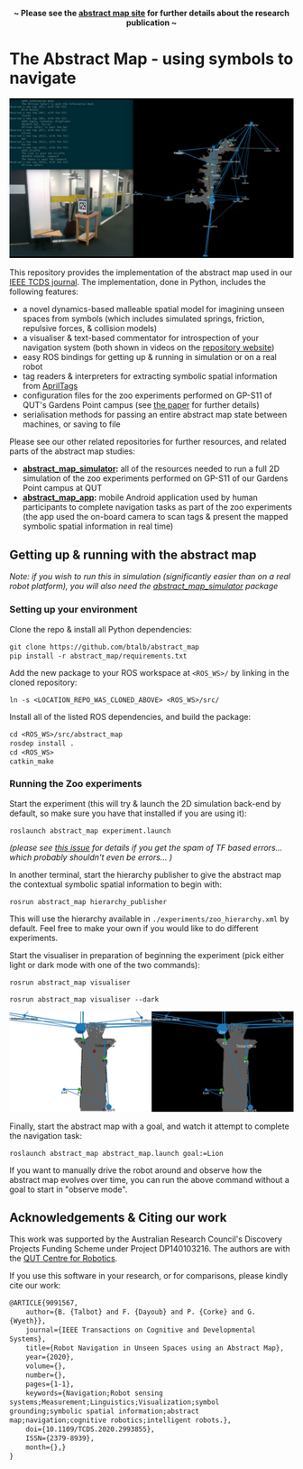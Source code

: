 <p align=center><strong>~ Please see the <a href="https://btalb.github.io/abstract_map/">abstract map site</a> for further details about the research publication ~</strong></p>

# The Abstract Map - using symbols to navigate 

![The abstract map in action](./docs/assets/images/abstract_map_in_action.png)

This repository provides the implementation of the abstract map used in our [IEEE TCDS journal](https://doi.org/10.1109/TCDS.2020.2993855). The implementation, done in Python, includes the following features:

- a novel dynamics-based malleable spatial model for imagining unseen spaces from symbols (which includes simulated springs, friction, repulsive forces, & collision models)
- a visualiser & text-based commentator for introspection of your navigation system (both shown in videos on the [repository website](https://btalb.github.io/abstract_map/))
- easy ROS bindings for getting up & running in simulation or on a real robot
- tag readers & interpreters for extracting symbolic spatial information from [AprilTags](http://wiki.ros.org/apriltag_ros) 
- configuration files for the zoo experiments performed on GP-S11 of QUT's Gardens Point campus (see [the paper](https://doi.org/10.1109/TCDS.2020.2993855) for further details)
- serialisation methods for passing an entire abstract map state between machines, or saving to file

Please see our other related repositories for further resources, and related parts of the abstract map studies:
- **[abstract_map_simulator](https://github.com/btalb/abstract_map_simulator):** all of the resources needed to run a full 2D simulation of the zoo experiments performed on GP-S11 of our Gardens Point campus at QUT
- **[abstract_map_app](https://github.com/btalb/abstract_map_app):** mobile Android application used by human participants to complete navigation tasks as part of the zoo experiments (the app used the on-board camera to scan tags & present the mapped symbolic spatial information in real time) 

## Getting up & running with the abstract map

*Note: if you wish to run this in simulation (significantly easier than on a real robot platform), you will also need the [abstract_map_simulator](https://github.com/btalb/abstract_map_simulator) package*

### Setting up your environment

Clone the repo & install all Python dependencies:
```
git clone https://github.com/btalb/abstract_map
pip install -r abstract_map/requirements.txt
```

Add the new package to your ROS workspace at `<ROS_WS>/` by linking in the cloned repository:
```
ln -s <LOCATION_REPO_WAS_CLONED_ABOVE> <ROS_WS>/src/
```

Install all of the listed ROS dependencies, and build the package:
```
cd <ROS_WS>/src/abstract_map
rosdep install .
cd <ROS_WS>
catkin_make
```

### Running the Zoo experiments

Start the experiment (this will try & launch the 2D simulation back-end by default, so make sure you have that installed if you are using it):
```
roslaunch abstract_map experiment.launch
```
*(please see [this issue](https://github.com/btalb/abstract_map_simulator/issues/1) for details if you get the spam of TF based errors... which probably shouldn't even be errors... )*

In another terminal, start the hierarchy publisher to give the abstract map the contextual symbolic spatial information to begin with:
```
rosrun abstract_map hierarchy_publisher
```
This will use the hierarchy available in `./experiments/zoo_hierarchy.xml` by default. Feel free to make your own if you would like to do different experiments.

Start the visualiser in preparation of beginning the experiment (pick either light or dark mode with one of the two commands):
```
rosrun abstract_map visualiser
```
```
rosrun abstract_map visualiser --dark
```
![Visualise the abstract map with dark or light colours](./docs/assets/images/abstract_map_light_vs_dark.png)

Finally, start the abstract map with a goal, and watch it attempt to complete the navigation task:
```
roslaunch abstract_map abstract_map.launch goal:=Lion
```
If you want to manually drive the robot around and observe how the abstract map evolves over time, you can run the above command without a goal to start in "observe mode".

## Acknowledgements & Citing our work

This work was supported by the Australian Research Council's Discovery Projects Funding Scheme under Project DP140103216. The authors are with the [QUT Centre for Robotics](https://research.qut.edu.au/qcr/).

If you use this software in your research, or for comparisons, please kindly cite our work:

```
@ARTICLE{9091567,  
    author={B. {Talbot} and F. {Dayoub} and P. {Corke} and G. {Wyeth}},  
    journal={IEEE Transactions on Cognitive and Developmental Systems},   
    title={Robot Navigation in Unseen Spaces using an Abstract Map},   
    year={2020},  
    volume={},  
    number={},  
    pages={1-1},
    keywords={Navigation;Robot sensing systems;Measurement;Linguistics;Visualization;symbol grounding;symbolic spatial information;abstract map;navigation;cognitive robotics;intelligent robots.},
    doi={10.1109/TCDS.2020.2993855},
    ISSN={2379-8939},
    month={},}
}
```
